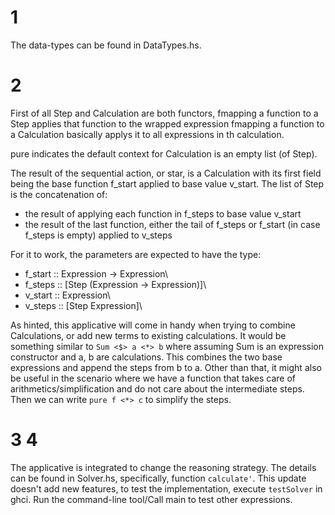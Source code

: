 # 1
The data-types can be found in DataTypes.hs.

# 2
First of all Step and Calculation are both functors, fmapping a function to a Step applies that function to the wrapped expression fmapping a function to a Calculation basically applys it to all expressions in th calculation.

pure indicates the default context for Calculation is an empty list (of Step).

The result of the sequential action, or star, is a Calculation with its first field being the base function f_start applied to base value v_start. The list of Step is the concatenation of:
 - the result of applying each function in f_steps to base value v_start
 - the result of the last function, either the tail of f_steps or f_start (in case f_steps is empty) applied to v_steps

For it to work, the parameters are expected to have the type:
 - f_start :: Expression -> Expression\\
 - f_steps :: [Step (Expression -> Expression)]\\
 - v_start :: Expression\\
 - v_steps :: [Step Expression]\\

As hinted, this applicative will come in handy when trying to combine Calculations, or add new terms to existing calculations. It would be something similar to `Sum <$> a <*> b` where assuming Sum is an expression constructor and a, b are calculations. This combines the two base expressions and append the steps from b to a. Other than that, it might also be useful in the scenario where we have a function that takes care of arithmetics/simplification and do not care about the intermediate steps. Then we can write `pure f <*> c` to simplify the steps.

# 3 4
The applicative is integrated to change the reasoning strategy. The details can be found in Solver.hs, specifically, function `calculate'`.
This update doesn't add new features, to test the implementation, execute `testSolver` in ghci. Run the command-line tool/Call main to test other expressions.